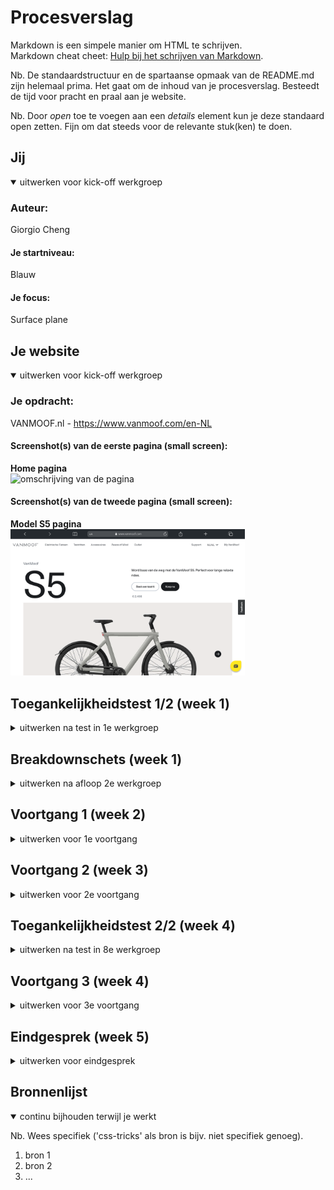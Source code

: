# Procesverslag
Markdown is een simpele manier om HTML te schrijven.  
Markdown cheat cheet: [Hulp bij het schrijven van Markdown](https://github.com/adam-p/markdown-here/wiki/Markdown-Cheatsheet).

Nb. De standaardstructuur en de spartaanse opmaak van de README.md zijn helemaal prima. Het gaat om de inhoud van je procesverslag. Besteedt de tijd voor pracht en praal aan je website.

Nb. Door *open* toe te voegen aan een *details* element kun je deze standaard open zetten. Fijn om dat steeds voor de relevante stuk(ken) te doen.





## Jij

<details open>
  <summary>uitwerken voor kick-off werkgroep</summary>

  ### Auteur:
  Giorgio Cheng

  #### Je startniveau:
  Blauw

  #### Je focus:
  Surface plane
 
</details>





## Je website

<details open>
  <summary>uitwerken voor kick-off werkgroep</summary>

  ### Je opdracht:
  VANMOOF.nl - https://www.vanmoof.com/en-NL

  #### Screenshot(s) van de eerste pagina (small screen): 
  <b>Home pagina</b> <br>
  <img src="images/screencapture-vanmoof-nl-NL-2022-09-05-17_30_45.png" width="375px" alt="omschrijving van de pagina">

  #### Screenshot(s) van de tweede pagina (small screen):
  <b>Model S5 pagina</b> <br>
  <img src="images/mobile (98).png" width="375px" alt="omschrijving van de pagina">
 
</details>



## Toegankelijkheidstest 1/2 (week 1)

<details>
  <summary>uitwerken na test in 1e werkgroep</summary>

  #### Screenreader
  www.vanmoof.com/nl getest:
  
  - Punt 1: Het valt me op dat als je op de Nederlandse pagina komt van Van Moof, er een engelse stem te horen is.
  
  - Punt 2: Wanneer je op de pagina komt, hoor je een de slogan, echter eindigt ie abrupt in het midden:
  
  <img src="images/screenread_1.jpeg" width="375px" alt="breakdownschets">

  - Punt 3: Wanneer je de bij "taal" bent, geeft de stem aan: "NL/NL" ipv, context wat je met deze button kan doen.
  
  <img src="images/screenread_2.jpeg" width="375px" alt="breakdownschets">

  - Punt 4: Idem dito voor "Myvanmoof", geen context weergeven wat je met deze button kan doen.
  
  - Punt 5: Als je naar de artikelen gaat, geeft de screenreader niet aan om welk product het gaat:
  
  <img src="images/screenread_3.jpeg" width="375px" alt="breakdownschets">
  
  - Punt 6: Idem dito, op het moment dat je op "ontdek meer" klikt, word er niet aangegeven op welke section je zit als gebruiker.
  
  #### Muis en Toetsenbord 
  De taps zijn over het algemeen wel logisch, echter slaat de screenreader hele blokken over zonder de context te vermelden waar je je bevindt als        gebruiker.


  #### Visueel (brillen, contrast, kleurenblind, dark/light). 
  Hier korte omschrijving (met indien nodig afbeeldingen)

  Hier een omschrijving van hoe het opgelost kan worden (met indien nodig afbeeldingen)

</details>



## Breakdownschets (week 1)

<details>
  <summary>uitwerken na afloop 2e werkgroep</summary>

  ### de hele pagina:
  <img src="images/Breakdownschets.png" width="375px" alt="breakdown van de hele pagina">

</details>





## Voortgang 1 (week 2)

<details>
  <summary>uitwerken voor 1e voortgang</summary>

  ### Stand van zaken
  Net begonnen met het bouwen van de HTML structuur.
  Ik wist nog niet helemaal goed hoe ik sommige elementen moest opbouwen met HTML.
  Vooral de blokken in het midden (de blokken onder de fietsen) zit ik nog over te twijfelen.


  ### Agenda voor meeting
  samen met je groepje opstellen

  Jesse:
  HTML code en breakdownschets
  
  Nathan: 
  HTML code
  
  Henriks:
  De vertaalslag van breakdownschets naar HTML
  
  Emilio:
  Breakdownschets
  
  Giorgio:
  Vertaalslag van breakdownschets naar HTML


  ### Verslag van meeting
  hier na afloop snel de uitkomsten van de meeting vastleggen

  - eerste HTML gaat goed
  - README bijhouden
  - Screenshots mobiel toevoegen
  - Wat tips met flexbox gebruiken gekregen

</details>





## Voortgang 2 (week 3)

<details>
  <summary>uitwerken voor 2e voortgang</summary>

  ### Stand van zaken
  Ik ben verder gegaan met HTML, liep tegen een paar punten aan waardoor ik niet helemaal lekker door kon gaan.
  Vooral het responsive maken vind ik lastig. Maar gaat nu wel een stuk beter.
  De hero is een video, ik weet niet hoe ik deze het beste kan bouwen met HTML.
  Ik zie op internet veel position: absolute, maar ik weet niet of dit de beste manier is.


  ### Agenda voor meeting
  samen met je groepje opstellen

  Jesse:
  CSS + JS interactie bespreken
  
  Nathan: 
  Afwezig
  
  Giorgio:
  HTML en CSS bespreken, vooral het responsive maken van de code.
  
  Henriks:
  Over GRID en FLEXBOX, mbt responsiveness van bepaalde onderdelen.


  ### Verslag van meeting
  hier na afloop snel de uitkomsten van de meeting vastleggen

  - punt 1
  - punt 2
  - nog een punt
- ...

</details>





## Toegankelijkheidstest 2/2 (week 4)

<details>
  <summary>uitwerken na test in 8e werkgroep</summary>

  ### Bevindingen
  Lijst met je bevindingen die in de test naar voren kwamen (geef ook aan wat er verbeterd is):

  #### Screenreader
  Hier korte omschrijving (met indien nodig afbeeldingen)

  Hier een omschrijving van hoe het opgelost kan worden (met indien nodig afbeeldingen)


  #### Muis en Toetsenbord 
  Hier korte omschrijving (met indien nodig afbeeldingen)

  Hier een omschrijving van hoe het opgelost kan worden (met indien nodig afbeeldingen)


  #### Motoriek (shocks, elastiekjes)
  Hier korte omschrijving (met indien nodig afbeeldingen)

  Hier een omschrijving van hoe het opgelost kan worden (met indien nodig afbeeldingen)


  #### Visueel (brillen, contrast, kleurenblind, dark/light). 
  Hier korte omschrijving (met indien nodig afbeeldingen)

  Hier een omschrijving van hoe het opgelost kan worden (met indien nodig afbeeldingen)

</details>





## Voortgang 3 (week 4)

<details>
  <summary>uitwerken voor 3e voortgang</summary>

  ### Stand van zaken
  hier dit ging goed & dit was lastig (neem ook screenshots op van delen van je website en code)


  ### Agenda voor meeting
  samen met je groepje opstellen

  | student 1      | student 2          | student 3    | student 4        |
  | ---            | ---                | ---          | ---              |
  | dit bespreken  | en dit             | en ik dit    | en dan ik dat    |
  | en dat ook nog | dit als er tijd is | nog een punt | dit wil ik zeker |
  | ...            | ...                | ...          | ...              |


  ### Verslag van meeting
  hier na afloop snel de uitkomsten van de meeting vastleggen

  - punt 1
  - punt 2
  - nog een punt
  - ...

</details>





## Eindgesprek (week 5)

<details>
  <summary>uitwerken voor eindgesprek</summary>

  ### Je uitkomst - karakteristiek screenshots:
  <img src="readme-images/dummy-plaatje.jpg" width="375px" alt="uitomst opdracht 1">


  ### Dit ging goed/Heb ik geleerd: 
  Korte omschrijving met plaatjes

  <img src="readme-images/dummy-plaatje.jpg" width="375px" alt="top">


  ### Dit was lastig/Is niet gelukt:
  Korte omschrijving met plaatjes

  <img src="readme-images/dummy-plaatje.jpg" width="375px" alt="bummer">
</details>





## Bronnenlijst

<details open>
  <summary>continu bijhouden terwijl je werkt</summary>

  Nb. Wees specifiek ('css-tricks' als bron is bijv. niet specifiek genoeg).

  1. bron 1
  2. bron 2
  3. ...

</details>
